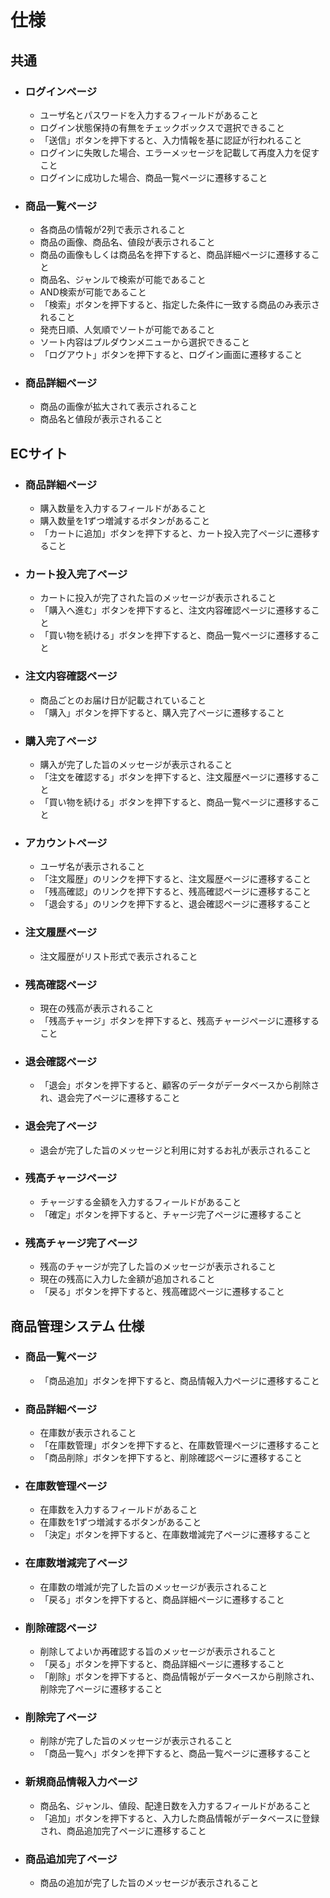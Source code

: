 # 仕様

## 共通
- ### ログインページ
  - ユーザ名とパスワードを入力するフィールドがあること
  - ログイン状態保持の有無をチェックボックスで選択できること
  - 「送信」ボタンを押下すると、入力情報を基に認証が行われること
  - ログインに失敗した場合、エラーメッセージを記載して再度入力を促すこと
  - ログインに成功した場合、商品一覧ページに遷移すること
- ### 商品一覧ページ
  - 各商品の情報が2列で表示されること
  - 商品の画像、商品名、値段が表示されること
  - 商品の画像もしくは商品名を押下すると、商品詳細ページに遷移すること
  - 商品名、ジャンルで検索が可能であること
  - AND検索が可能であること
  - 「検索」ボタンを押下すると、指定した条件に一致する商品のみ表示されること
  - 発売日順、人気順でソートが可能であること
  - ソート内容はプルダウンメニューから選択できること
  - 「ログアウト」ボタンを押下すると、ログイン画面に遷移すること
- ### 商品詳細ページ
  - 商品の画像が拡大されて表示されること
  - 商品名と値段が表示されること

## ECサイト
- ### 商品詳細ページ
  - 購入数量を入力するフィールドがあること
  - 購入数量を1ずつ増減するボタンがあること
  - 「カートに追加」ボタンを押下すると、カート投入完了ページに遷移すること
- ### カート投入完了ページ
  - カートに投入が完了された旨のメッセージが表示されること
  - 「購入へ進む」ボタンを押下すると、注文内容確認ページに遷移すること
  - 「買い物を続ける」ボタンを押下すると、商品一覧ページに遷移すること
- ### 注文内容確認ページ
  - 商品ごとのお届け日が記載されていること
  - 「購入」ボタンを押下すると、購入完了ページに遷移すること
- ### 購入完了ページ
  - 購入が完了した旨のメッセージが表示されること
  - 「注文を確認する」ボタンを押下すると、注文履歴ページに遷移すること
  - 「買い物を続ける」ボタンを押下すると、商品一覧ページに遷移すること
- ### アカウントページ
  - ユーザ名が表示されること
  - 「注文履歴」のリンクを押下すると、注文履歴ページに遷移すること
  - 「残高確認」のリンクを押下すると、残高確認ページに遷移すること
  - 「退会する」のリンクを押下すると、退会確認ページに遷移すること
- ### 注文履歴ページ
  - 注文履歴がリスト形式で表示されること
- ### 残高確認ページ
  - 現在の残高が表示されること
  - 「残高チャージ」ボタンを押下すると、残高チャージページに遷移すること
- ### 退会確認ページ
  - 「退会」ボタンを押下すると、顧客のデータがデータベースから削除され、退会完了ページに遷移すること
- ### 退会完了ページ
  - 退会が完了した旨のメッセージと利用に対するお礼が表示されること
- ### 残高チャージページ
  - チャージする金額を入力するフィールドがあること
  - 「確定」ボタンを押下すると、チャージ完了ページに遷移すること
- ### 残高チャージ完了ページ
  - 残高のチャージが完了した旨のメッセージが表示されること
  - 現在の残高に入力した金額が追加されること
  - 「戻る」ボタンを押下すると、残高確認ページに遷移すること

## 商品管理システム 仕様
- ### 商品一覧ページ
  - 「商品追加」ボタンを押下すると、商品情報入力ページに遷移すること
- ### 商品詳細ページ
  - 在庫数が表示されること
  - 「在庫数管理」ボタンを押下すると、在庫数管理ページに遷移すること
  - 「商品削除」ボタンを押下すると、削除確認ページに遷移すること
- ### 在庫数管理ページ
  - 在庫数を入力するフィールドがあること
  - 在庫数を1ずつ増減するボタンがあること
  - 「決定」ボタンを押下すると、在庫数増減完了ページに遷移すること
- ### 在庫数増減完了ページ
  - 在庫数の増減が完了した旨のメッセージが表示されること
  - 「戻る」ボタンを押下すると、商品詳細ページに遷移すること
- ### 削除確認ページ
  - 削除してよいか再確認する旨のメッセージが表示されること
  - 「戻る」ボタンを押下すると、商品詳細ページに遷移すること
  - 「削除」ボタンを押下すると、商品情報がデータベースから削除され、削除完了ページに遷移すること
- ### 削除完了ページ
  - 削除が完了した旨のメッセージが表示されること
  - 「商品一覧へ」ボタンを押下すると、商品一覧ページに遷移すること
- ### 新規商品情報入力ページ
  - 商品名、ジャンル、値段、配達日数を入力するフィールドがあること
  - 「追加」ボタンを押下すると、入力した商品情報がデータベースに登録され、商品追加完了ページに遷移すること
- ### 商品追加完了ページ
  - 商品の追加が完了した旨のメッセージが表示されること